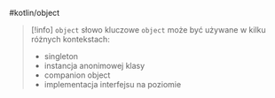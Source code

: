#kotlin/object 

>[!info] `object`
>słowo kluczowe `object` może być używane w kilku różnych kontekstach:
>- singleton
>- instancja anonimowej klasy
>- companion object
>- implementacja interfejsu na poziomie











